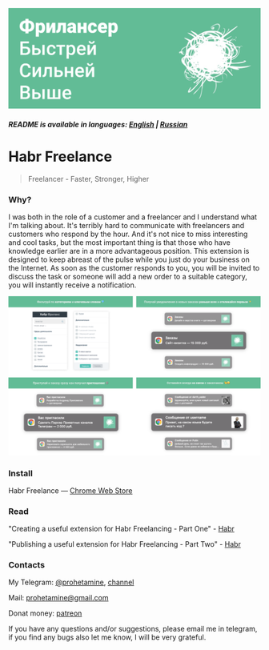 ![logo](https://github.com/prohetamine/habr-freelance/blob/main/media/logo.png)

##### README is available in languages: [English](https://github.com/prohetamine/habr-freelance/blob/main/README/english.md) | [Russian](https://github.com/prohetamine/habr-freelance/blob/main/README.md) 

# Habr Freelance

> Freelancer - Faster, Stronger, Higher

### Why?

I was both in the role of a customer and a freelancer and I understand what I'm talking about. It's terribly hard to communicate with freelancers and customers who respond by the hour. And it's not nice to miss interesting and cool tasks, but the most important thing is that those who have knowledge earlier are in a more advantageous position. This extension is designed to keep abreast of the pulse while you just do your business on the Internet. As soon as the customer responds to you, you will be invited to discuss the task or someone will add a new order to a suitable category, you will instantly receive a notification.

![screenshots](https://github.com/prohetamine/habr-freelance/blob/main/media/screenshots.png)

### Install

Habr Freelance — [Chrome Web Store](https://chrome.google.com/webstore/detail/%D1%85%D0%B0%D0%B1%D1%80-%D1%84%D1%80%D0%B8%D0%BB%D0%B0%D0%BD%D1%81/efdndlpohbhedbbilokaalofchbeialo)

### Read

"Creating a useful extension for Habr Freelancing - Part One" - [Habr](https://habr.com/ru/post/593421/)

"Publishing a useful extension for Habr Freelancing - Part Two" - [Habr](https://habr.com/ru/post/593421/)

### Contacts

My Telegram: [@prohetamine](https://t.me/prohetamine), [channel](https://t.me/prohetamines)

Mail: prohetamine@gmail.com

Donat money: [patreon](https://www.patreon.com/prohetamine)

If you have any questions and/or suggestions, please email me in telegram, if you find any bugs also let me know, I will be very grateful.
